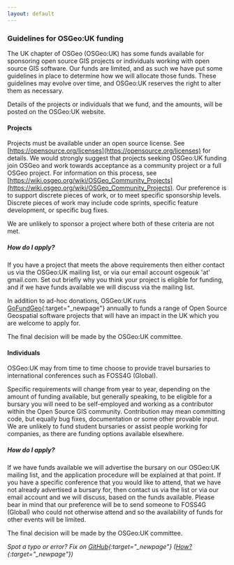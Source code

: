 ```yaml
---
layout: default
---
```


### Guidelines for OSGeo:UK funding

The UK chapter of OSGeo (OSGeo:UK) has some funds available for sponsoring open source GIS projects or individuals working with open source GIS software. Our funds are limited, and as such we have put some guidelines in place to determine how we will allocate those funds. These guidelines may evolve over time, and OSGeo:UK reserves the right to alter them as necessary.

Details of the projects or individuals that we fund, and the amounts, will be posted on the OSGeo:UK website.

#### Projects

Projects must be available under an open source license. See  [https://opensource.org/licenses](https://opensource.org/licenses) for details. We would strongly suggest that projects seeking OSGeo:UK funding join OSGeo and work towards acceptance as a community project or a full OSGeo project. For information on this process, see [https://wiki.osgeo.org/wiki/OSGeo_Community_Projects](https://wiki.osgeo.org/wiki/OSGeo_Community_Projects). 
Our preference is to support discrete pieces of work, or to meet specific sponsorship levels. Discrete pieces of work may include code sprints, specific feature development, or specific bug fixes. 

We are unlikely to sponsor a project where both of these criteria are not met.

##### How do I apply?

If you have a project that meets the above requirements then either contact us via the OSGeo:UK mailing list, or via our email account osgeouk 'at' gmail.com. Set out briefly why you think your project is eligible for funding, and if we have funds available we will discuss via the mailing list. 

In addition to ad-hoc donations, OSGeo:UK runs [GoFundGeo](gofundgeo.html){:target="_newpage"} annually to funds a range of Open Source Geospatial software projects that will have an impact in the UK which you are welcome to apply for. 

The final decision will be made by the OSGeo:UK committee.

#### Individuals

OSGeo:UK may from time to time choose to provide travel bursaries to international conferences such as FOSS4G (Global). 

Specific requirements will change from year to year, depending on the amount of funding available, but generally speaking, to be eligible for a bursary you will need to be self-employed and working as a contributor within the Open Source GIS community. Contribution may mean committing code, but equally bug fixes, documentation or some other provable input. We are unlikely to fund student bursaries or assist people working for companies, as there are funding options available elsewhere. 

##### How do I apply?
If we have funds available we will advertise the bursary on our OSGeo:UK mailing list, and the application procedure will be explained at that point. If you have a specific conference that you would like to attend, that we have not already advertised a bursary for, then contact us via the list or via our email account <span class="osgeoemail"></span> and we will discuss, based on the funds available. Please bear in mind that our preference will be to send someone to FOSS4G (Global) who could not otherwise attend and so the availability of funds for other events will be limited.

The final decision will be made by the OSGeo:UK committee.


*Spot a typo or error? Fix on [GitHub](https://github.com/osgeouk/website/blob/gh-pages/fundingguidlines.md){:target="_newpage"} ([How?](https://uk.osgeo.org/editing-on-github){:target="_newpage"})*

<!-- Jonny Huck Email Obfuscator -->
<!-- Simply add...  <span class="osgeoemail"></span>  ...wherever you would like the email link to appear -->
<script>
    let spans = document.getElementsByClassName('osgeoemail');
    for (let i = 0; i < spans.length; i++){
        spans[i].innerHTML = Tea.decrypt("TaP7QMCgFhScZikfQl5S2WfHPdfSh44LhvA4yCJITheD063TvlsEuDlGFtNkE+SCMIKiymkA/88=", "foss4g");
    }
</script>
